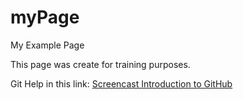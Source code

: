 # myPage
My Example Page


This page was create for training purposes.


Git Help in this link: [Screencast Introduction to GitHub](https://github.com/curran/screencasts/tree/gh-pages/introToGitHub) 
